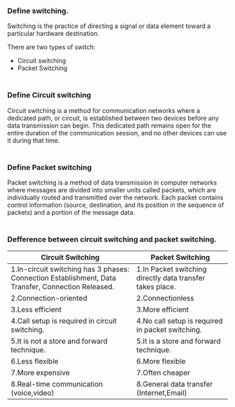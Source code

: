 ### **<br/>Define switching.**
Switching is the practice of directing a signal or data
element toward a particular hardware destination.<br/>

There are two types of switch:<br/>
- Circuit switching
- Packet Switching

### **<br/>Define Circuit switching**

Circuit switching is a method for communication networks where a dedicated path, or circuit, is established between two devices before any data transmission can begin. This dedicated path remains open for the entire duration of the communication session, and no other devices can use it during that time.

### **<br/>Define Packet switching**

Packet switching is a method of data transmission in computer networks where messages are divided into smaller units called packets, which are individually routed and transmitted over the network. Each packet contains control information (source, destination, and its position in the sequence of packets) and a portion of the message data.

### **<br/>Defference between circuit switching and packet switching.**
| Circuit Switching | Packet Switching |
|---|---|
|1.In-circuit switching has 3 phases: Connection Establishment, Data Transfer, Connection Released.|1.In Packet switching directly data transfer takes place.|
|2.Connection-oriented|2.Connectionless|
|3.Less efficient|3.More efficient|
|4.Call setup is required in circuit switching.|4.No call setup is required in packet switching.|
|5.It is not a store and forward technique.|5.It is a store and forward technique.|
|6.Less flexible|6.More flexible|
|7.More expensive|7.Often cheaper|
|8.Real-time communication (voice,video)|8.General data transfer (Internet,Email)|
